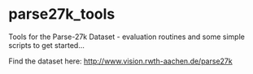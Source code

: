 # parse27k_tools
Tools for the Parse-27k Dataset - evaluation routines and some simple scripts to get started...

Find the dataset here:
http://www.vision.rwth-aachen.de/parse27k

